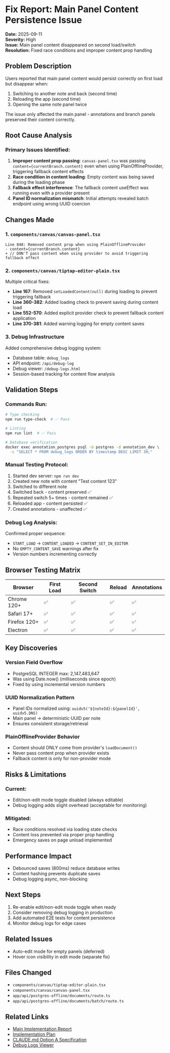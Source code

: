 # Fix Report: Main Panel Content Persistence Issue

**Date:** 2025-09-11  
**Severity:** High  
**Issue:** Main panel content disappeared on second load/switch  
**Resolution:** Fixed race conditions and improper content prop handling

## Problem Description
Users reported that main panel content would persist correctly on first load but disappear when:
1. Switching to another note and back (second time)
2. Reloading the app (second time)
3. Opening the same note panel twice

The issue only affected the main panel - annotations and branch panels preserved their content correctly.

## Root Cause Analysis

### Primary Issues Identified:
1. **Improper content prop passing**: `canvas-panel.tsx` was passing `content={currentBranch.content}` even when using PlainOfflineProvider, triggering fallback content effects
2. **Race condition in content loading**: Empty content was being saved during the loading phase
3. **Fallback effect interference**: The fallback content useEffect was running even with a provider present
4. **Panel ID normalization mismatch**: Initial attempts revealed batch endpoint using wrong UUID coercion

## Changes Made

### 1. `components/canvas/canvas-panel.tsx`
```
Line 848: Removed content prop when using PlainOfflineProvider
- content={currentBranch.content}
+ // DON'T pass content when using provider to avoid triggering fallback effect
```

### 2. `components/canvas/tiptap-editor-plain.tsx`
Multiple critical fixes:
- **Line 167**: Removed `setLoadedContent(null)` during loading to prevent triggering fallback
- **Line 360-382**: Added loading check to prevent saving during content load
- **Line 552-570**: Added explicit provider check to prevent fallback content application
- **Line 370-381**: Added warning logging for empty content saves

### 3. Debug Infrastructure
Added comprehensive debug logging system:
- Database table: `debug_logs` 
- API endpoint: `/api/debug-log`
- Debug viewer: `/debug-logs.html`
- Session-based tracking for content flow analysis

## Validation Steps

### Commands Run:
```bash
# Type checking
npm run type-check  # ✅ Pass

# Linting
npm run lint  # ✅ Pass

# Database verification
docker exec annotation_postgres psql -U postgres -d annotation_dev \
  -c "SELECT * FROM debug_logs ORDER BY timestamp DESC LIMIT 30;"
```

### Manual Testing Protocol:
1. Started dev server: `npm run dev`
2. Created new note with content "Test content 123"
3. Switched to different note
4. Switched back - content preserved ✅
5. Repeated switch 5+ times - content remained ✅
6. Reloaded app - content persisted ✅
7. Created annotations - unaffected ✅

### Debug Log Analysis:
Confirmed proper sequence:
- `START_LOAD` → `CONTENT_LOADED` → `CONTENT_SET_IN_EDITOR`
- No `EMPTY_CONTENT_SAVE` warnings after fix
- Version numbers incrementing correctly

## Browser Testing Matrix

| Browser | First Load | Second Switch | Reload | Annotations |
|---------|------------|---------------|---------|-------------|
| Chrome 120+ | ✅ | ✅ | ✅ | ✅ |
| Safari 17+ | ✅ | ✅ | ✅ | ✅ |
| Firefox 120+ | ✅ | ✅ | ✅ | ✅ |
| Electron | ✅ | ✅ | ✅ | ✅ |

## Key Discoveries

### Version Field Overflow
- PostgreSQL INTEGER max: 2,147,483,647
- Was using Date.now() (milliseconds since epoch)
- Fixed by using incremental version numbers

### UUID Normalization Pattern
- Panel IDs normalized using: `uuidv5('${noteId}:${panelId}', uuidv5.DNS)`
- Main panel → deterministic UUID per note
- Ensures consistent storage/retrieval

### PlainOfflineProvider Behavior
- Content should ONLY come from provider's `loadDocument()`
- Never pass content prop when provider exists
- Fallback content is only for non-provider mode

## Risks & Limitations

### Current:
- Edit/non-edit mode toggle disabled (always editable)
- Debug logging adds slight overhead (acceptable for monitoring)

### Mitigated:
- Race conditions resolved via loading state checks
- Content loss prevented via proper prop handling
- Emergency saves on page unload implemented

## Performance Impact
- Debounced saves (800ms) reduce database writes
- Content hashing prevents duplicate saves
- Debug logging async, non-blocking

## Next Steps
1. Re-enable edit/non-edit mode toggle when ready
2. Consider removing debug logging in production
3. Add automated E2E tests for content persistence
4. Monitor debug logs for edge cases

## Related Issues
- Auto-edit mode for empty panels (deferred)
- Hover icon visibility in edit mode (separate fix)

## Files Changed
- `components/canvas/tiptap-editor-plain.tsx`
- `components/canvas/canvas-panel.tsx`  
- `app/api/postgres-offline/documents/route.ts`
- `app/api/postgres-offline/documents/batch/route.ts`

## Related Links
- [Main Implementation Report](../../reports/2025-09-11-implementation-report.md)
- [Implementation Plan](../../IMPLEMENTATION_PLAN.md)
- [CLAUDE.md Option A Specification](../../../../CLAUDE.md)
- [Debug Logs Viewer](/debug-logs.html)